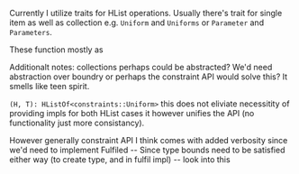 Currently I utilize traits for HList operations. Usually there's trait for single item as well as collection e.g. `Uniform` and `Uniforms` or `Parameter` and `Parameters`.

These function mostly as 

Additionalt notes: collections perhaps could be abstracted? We'd need abstraction over boundry or perhaps the constraint API would solve this? It smells like teen spirit.

`(H, T): HListOf<constraints::Uniform>` this does not eliviate necessitity of providing impls for both HList cases it however unifies the API (no functionality just more consistancy).

However generally constraint API I think comes with added verbosity since we'd need to implement Fulfiled -- Since type bounds need to be satisfied either way (to create type, and in fulfil impl) -- look into this